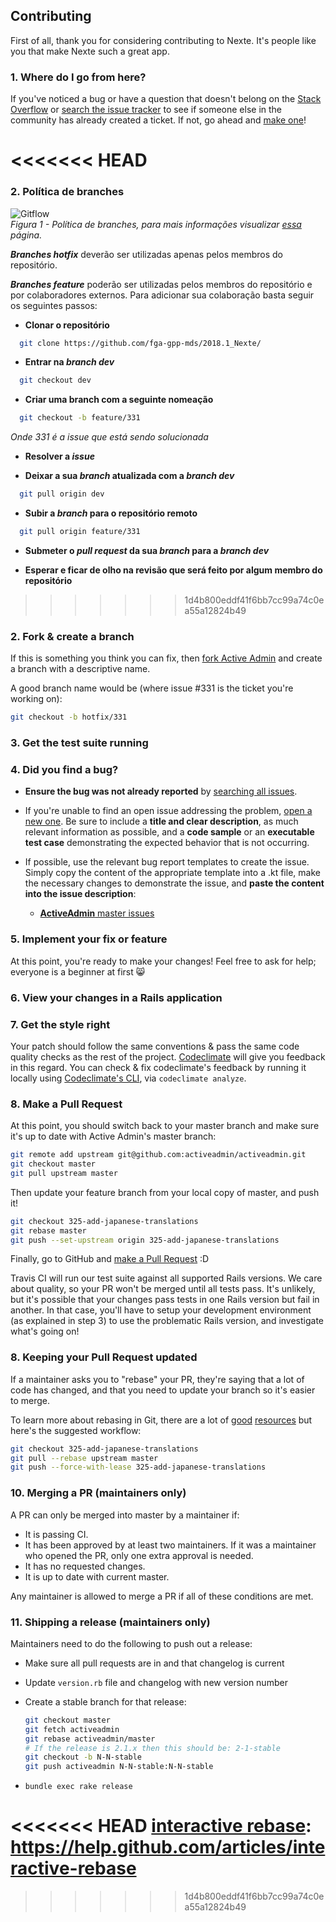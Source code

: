 ## Contributing

First of all, thank you for considering contributing to Nexte. It's people
like you that make Nexte such a great app.

### 1. Where do I go from here?

If you've noticed a bug or have a question that doesn't belong on the
[Stack Overflow][] or [search the issue tracker][] to see if
someone else in the community has already created a ticket. If not, go ahead and
[make one][new issue]!

<<<<<<< HEAD
=======
### 2. Política de branches
![Gitflow](https://i.imgur.com/tETmqYN.png)  
_Figura 1 - Política de branches, para mais informações visualizar [essa]() página._

_**Branches hotfix**_ deverão ser utilizadas apenas pelos membros do repositório.

_**Branches feature**_ poderão ser utilizadas pelos membros do repositório e por colaboradores externos. Para adicionar sua colaboração basta seguir os seguintes passos:

* **Clonar o repositório**
```sh
  git clone https://github.com/fga-gpp-mds/2018.1_Nexte/
```

* **Entrar na _branch dev_**
```sh
  git checkout dev
```

* **Criar uma branch com a seguinte nomeação**
```sh
  git checkout -b feature/331
```
_Onde 331 é a issue que está sendo solucionada_

* **Resolver a _issue_**

* **Deixar a sua _branch_ atualizada com a _branch dev_**
```sh
  git pull origin dev
```

* **Subir a _branch_ para o repositório remoto**
```sh
  git pull origin feature/331
```

* **Submeter o _pull request_ da sua _branch_ para a _branch dev_**

* **Esperar e ficar de olho na revisão que será feito por algum membro do repositório**

>>>>>>> 1d4b800eddf41f6bb7cc99a74c0ea55a12824b49
### 2. Fork & create a branch

If this is something you think you can fix, then [fork Active Admin][] and
create a branch with a descriptive name.

A good branch name would be (where issue #331 is the ticket you're working on):

```sh
git checkout -b hotfix/331
```

### 3. Get the test suite running


### 4. Did you find a bug?

* **Ensure the bug was not already reported** by [searching all issues][].

* If you're unable to find an open issue addressing the problem,
  [open a new one][new issue]. Be sure to include a **title and clear
  description**, as much relevant information as possible, and a **code sample**
  or an **executable test case** demonstrating the expected behavior that is not
  occurring.

* If possible, use the relevant bug report templates to create the issue.
  Simply copy the content of the appropriate template into a .kt file, make the
  necessary changes to demonstrate the issue, and **paste the content into the
  issue description**:
  * [**ActiveAdmin** master issues][master template]

### 5. Implement your fix or feature

At this point, you're ready to make your changes! Feel free to ask for help;
everyone is a beginner at first :smile_cat:

### 6. View your changes in a Rails application



### 7. Get the style right

Your patch should follow the same conventions & pass the same code quality
checks as the rest of the project. [Codeclimate][codeclimate] will give you
feedback in this regard. You can check & fix codeclimate's feedback by running
it locally using [Codeclimate's CLI][codeclimate cli], via `codeclimate analyze`.

### 8. Make a Pull Request

At this point, you should switch back to your master branch and make sure it's
up to date with Active Admin's master branch:

```sh
git remote add upstream git@github.com:activeadmin/activeadmin.git
git checkout master
git pull upstream master
```

Then update your feature branch from your local copy of master, and push it!

```sh
git checkout 325-add-japanese-translations
git rebase master
git push --set-upstream origin 325-add-japanese-translations
```

Finally, go to GitHub and [make a Pull Request][] :D

Travis CI will run our test suite against all supported Rails versions. We care
about quality, so your PR won't be merged until all tests pass. It's unlikely,
but it's possible that your changes pass tests in one Rails version but fail in
another. In that case, you'll have to setup your development environment (as
explained in step 3) to use the problematic Rails version, and investigate
what's going on!

### 8. Keeping your Pull Request updated

If a maintainer asks you to "rebase" your PR, they're saying that a lot of code
has changed, and that you need to update your branch so it's easier to merge.

To learn more about rebasing in Git, there are a lot of [good][git rebasing]
[resources][interactive rebase] but here's the suggested workflow:

```sh
git checkout 325-add-japanese-translations
git pull --rebase upstream master
git push --force-with-lease 325-add-japanese-translations
```

### 10. Merging a PR (maintainers only)

A PR can only be merged into master by a maintainer if:

* It is passing CI.
* It has been approved by at least two maintainers. If it was a maintainer who
  opened the PR, only one extra approval is needed.
* It has no requested changes.
* It is up to date with current master.

Any maintainer is allowed to merge a PR if all of these conditions are
met.

### 11. Shipping a release (maintainers only)

Maintainers need to do the following to push out a release:

* Make sure all pull requests are in and that changelog is current
* Update `version.rb` file and changelog with new version number
* Create a stable branch for that release:

  ```sh
  git checkout master
  git fetch activeadmin
  git rebase activeadmin/master
  # If the release is 2.1.x then this should be: 2-1-stable
  git checkout -b N-N-stable
  git push activeadmin N-N-stable:N-N-stable
  ```

* `bundle exec rake release`

[Stack Overflow]: http://stackoverflow.com/questions/tagged/nexte
[search the issue tracker]: https://github.com/activeadmin/activeadmin/issues?q=something
[new issue]: https://github.com/activeadmin/activeadmin/issues/new
[fork Active Admin]: https://help.github.com/articles/fork-a-repo
[searching all issues]: https://github.com/activeadmin/activeadmin/issues?q=
[master template]: https://github.com/activeadmin/activeadmin/blob/master/lib/bug_report_templates/active_admin_master.rb
[codeclimate]: https://codeclimate.com
[codeclimate cli]: https://github.com/codeclimate/codeclimate
[make a pull request]: https://help.github.com/articles/creating-a-pull-request
[git rebasing]: http://git-scm.com/book/en/Git-Branching-Rebasing
<<<<<<< HEAD
[interactive rebase]: https://help.github.com/articles/interactive-rebase
=======
[interactive rebase]: https://help.github.com/articles/interactive-rebase
>>>>>>> 1d4b800eddf41f6bb7cc99a74c0ea55a12824b49
